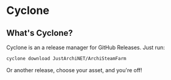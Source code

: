 # Cyclone

## What's Cyclone?

Cyclone is an a release manager for GitHub Releases. Just run:

```bash
cyclone download JustArchiNET/ArchiSteamFarm
```
Or another release, choose your asset, and you're off!
